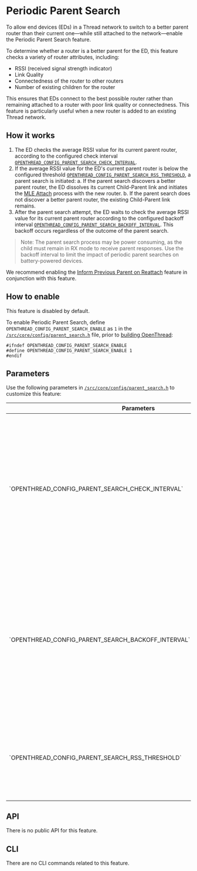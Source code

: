 # Periodic Parent Search

To allow end devices (EDs) in a Thread network to switch to a better parent
router than their current one&mdash;while still attached to the
network&mdash;enable the Periodic Parent Search feature.

To determine whether a router is a better parent for the ED, this feature checks
a variety of router attributes, including:

-   RSSI (received signal strength indicator)
-   Link Quality
-   Connectedness of the router to other routers
-   Number of existing children for the router

This ensures that EDs connect to the best possible router rather than remaining
attached to a router with poor link quality or connectedness. This feature is
particularly useful when a new router is added to an existing Thread network.

## How it works

1.  The ED checks the average RSSI value for its current parent router,
    according to the configured check interval
    [`OPENTHREAD_CONFIG_PARENT_SEARCH_CHECK_INTERVAL`](https://openthread.io/guides/build/features/periodic-parent-search#check-interval).
1.  If the average RSSI value for the ED's current parent router is below the
    configured threshold
    [`OPENTHREAD_CONFIG_PARENT_SEARCH_RSS_THRESHOLD`](https://openthread.io/guides/build/features/periodic-parent-search#rss-threshold),
    a parent search is initiated:
    a.  If the parent search discovers a better parent router, the ED dissolves
        its current Child-Parent link and initiates the [MLE
        Attach](https://openthread.io/guides/thread-primer/network-discovery#join_an_existing_network)
        process with the new router.
    b.  If the parent search does not discover a better parent router, the
        existing Child-Parent link remains.
1.  After the parent search attempt, the ED waits to check the average RSSI
    value for its current parent router according to the configured backoff
    interval
    [`OPENTHREAD_CONFIG_PARENT_SEARCH_BACKOFF_INTERVAL`](https://openthread.io/guides/build/features/periodic-parent-search#backoff-interval).
    This backoff occurs regardless of the outcome of the parent search.

> Note: The parent search process may be power consuming, as the child must remain
in RX mode to receive parent responses. Use the backoff interval to limit the
impact of periodic parent searches on battery-powered devices.

We recommend enabling the [Inform Previous Parent on
Reattach](https://openthread.io/guides/build/features/inform-previous-parent-on-reattach) feature
in conjunction with this feature.

## How to enable

This feature is disabled by default.

To enable Periodic Parent Search, define
`OPENTHREAD_CONFIG_PARENT_SEARCH_ENABLE` as `1` in the
[`/src/core/config/parent_search.h`](https://github.com/openthread/openthread/blob/master/src/core/config/parent_search.h)
file, prior to [building OpenThread](https://openthread.io/guides/build):

```
#ifndef OPENTHREAD_CONFIG_PARENT_SEARCH_ENABLE
#define OPENTHREAD_CONFIG_PARENT_SEARCH_ENABLE 1
#endif
```

## Parameters

Use the following parameters in
[`/src/core/config/parent_search.h`](https://github.com/openthread/openthread/blob/master/src/core/config/parent_search.h)
to customize this feature:

<table class="details responsive">
  <thead>
    <th colspan="2">Parameters</th>
  </thead>
  <tbody>
    <tr>
      <td id="check-interval">`OPENTHREAD_CONFIG_PARENT_SEARCH_CHECK_INTERVAL`</td>
      <td>
        <table class="function param responsive">
          <tbody>
            <tr>
              <td><b>Default value</b></td>
              <td>
                <div>540 seconds (9 minutes)</div>
              </td>
            </tr>
            <tr>
              <td>
                <b>Description</b>
              </td>
              <td>
                <div>Specifies the interval in seconds for a child to check the trigger condition to
perform a parent search.</div>
              </td>
            </tr>
          </tbody>
        </table>
      </td>
    </tr>
    <tr>
      <td id="backoff-interval">`OPENTHREAD_CONFIG_PARENT_SEARCH_BACKOFF_INTERVAL`</td>
      <td>
        <table class="function param responsive">
          <tbody>
            <tr>
              <td>
                <b>Default value</b>
              </td>
              <td>
                <div>36000 seconds (10 hours)</div>
              </td>
            </tr>
            <tr>
              <td>
                <b>Description</b>
              </td>
              <td>
                <div>Specifies the backoff interval in seconds for a child to not perform a parent
search after triggering one.</div>
              </td>
            </tr>
          </tbody>
        </table>
      </td>
    </tr>
    <tr>
      <td id="rss-threshold">`OPENTHREAD_CONFIG_PARENT_SEARCH_RSS_THRESHOLD`</td>
      <td>
        <table class="function param responsive">
          <tbody>
            <tr>
              <td>
                <b>Default value</b>
              </td>
              <td>
                <div>-65</div>
              </td>
            </tr>
            <tr>
              <td>
                <b>Description</b>
              </td>
              <td>
                <div>Specifies the RSSI threshold used to trigger a parent search.</div>
              </td>
            </tr>
          </tbody>
        </table>
      </td>
    </tr>
  </tbody>
</table>

## API

There is no public API for this feature.

## CLI

There are no CLI commands related to this feature.



